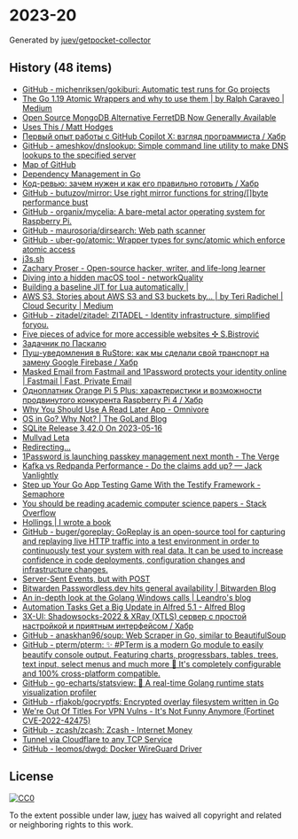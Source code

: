 # 2023-20

Generated by [juev/getpocket-collector](https://github.com/juev/getpocket-collector)

## History (48 items)

- [GitHub - michenriksen/gokiburi: Automatic test runs for Go projects](https://github.com/michenriksen/gokiburi)
- [The Go 1.19 Atomic Wrappers and why to use them | by Ralph Caraveo | Medium](https://medium.com/@deckarep/the-go-1-19-atomic-wrappers-and-why-to-use-them-ae14c1177ad8)
- [Open Source MongoDB Alternative FerretDB Now Generally Available](https://www.infoq.com/news/2023/05/ferretdb-mongodb-ga/)
- [Uses This / Matt Hodges](https://usesthis.com/interviews/matt.hodges/)
- [Первый опыт работы с GitHub Copilot X: взгляд программиста / Хабр](https://habr.com/ru/companies/ispmanager/articles/734990/)
- [GitHub - ameshkov/dnslookup: Simple command line utility to make DNS lookups to the specified server](https://github.com/ameshkov/dnslookup)
- [Map of GitHub](https://anvaka.github.io/map-of-github/)
- [Dependency Management in Go](https://blog.manel.in/posts/go-deps)
- [Код-ревью: зачем нужен и как его правильно готовить / Хабр](https://habr.com/ru/companies/yandex_praktikum/articles/734568/)
- [GitHub - butuzov/mirror: Use right mirror functions for string/[]byte performance bust](https://github.com/butuzov/mirror)
- [GitHub - organix/mycelia: A bare-metal actor operating system for Raspberry Pi.](https://github.com/organix/mycelia)
- [GitHub - maurosoria/dirsearch: Web path scanner](https://github.com/maurosoria/dirsearch)
- [GitHub - uber-go/atomic: Wrapper types for sync/atomic which enforce atomic access](https://github.com/uber-go/atomic)
- [j3s.sh](https://j3s.sh/thought/vore-a-new-rss-feed-reader.html)
- [Zachary Proser - Open-source hacker, writer, and life-long learner](https://www.zackproser.com/blog/bubbletea-state-machine)
- [Diving into a hidden macOS tool - networkQuality](https://cyberhost.uk/the-hidden-macos-speedtest-tool-networkquality/)
- [Building a baseline JIT for Lua automatically |](https://sillycross.github.io/2023/05/12/2023-05-12/)
- [AWS S3. Stories about AWS S3 and S3 buckets by… | by Teri Radichel | Cloud Security | Medium](https://medium.com/cloud-security/aws-s3-814d0e2af4ab)
- [GitHub - zitadel/zitadel: ZITADEL - Identity infrastructure, simplified foryou.](https://github.com/zitadel/zitadel)
- [Five pieces of advice for more accessible websites ✣ S.Bistrović](https://www.silvestar.codes/articles/five-pieces-of-advice-for-more-accessible-websites/)
- [Задачник по Паскалю](https://grishaev.me/pascal-exercises/)
- [Пуш-уведомления в RuStore: как мы сделали свой транспорт на замену Google Firebase / Хабр](https://habr.com/ru/companies/oleg-bunin/articles/728516/)
- [Masked Email from Fastmail and 1Password protects your identity online | Fastmail | Fast, Private Email](https://www.fastmail.com/blog/masked-email-from-fastmail-and-1password-protects-your-identity-online/)
- [Одноплатник Orange Pi 5 Plus: характеристики и возможности продвинутого конкурента Raspberry Pi 4 / Хабр](https://habr.com/ru/companies/selectel/articles/734860/)
- [Why You Should Use A Read Later App - Omnivore](https://blog.omnivore.app/p/why-you-should-use-a-read-later-app)
- [OS in Go? Why Not? | The GoLand Blog](https://blog.jetbrains.com/go/2023/05/16/os-in-go-why-not/)
- [SQLite Release 3.42.0 On 2023-05-16](https://sqlite.org/releaselog/3_42_0.html)
- [Mullvad Leta](https://leta.mullvad.net)
- [Redirecting…](https://thinkinglabs.io/articles/2023/05/02/continuous-code-reviews-using-non-blocking-reviews-a-case-study.html)
- [1Password is launching passkey management next month - The Verge](https://www.theverge.com/2023/5/16/23725223/1password-passkey-date-password-manager)
- [Kafka vs Redpanda Performance - Do the claims add up? — Jack Vanlightly](https://jack-vanlightly.com/blog/2023/5/15/kafka-vs-redpanda-performance-do-the-claims-add-up)
- [Step up Your Go App Testing Game With the Testify Framework - Semaphore](https://semaphoreci.com/blog/testify-go)
- [You should be reading academic computer science papers - Stack Overflow](https://stackoverflow.blog/2022/12/30/you-should-be-reading-academic-computer-science-papers/)
- [Hollings | I wrote a book](https://hollings.io/book/)
- [GitHub - buger/goreplay: GoReplay is an open-source tool for capturing and replaying live HTTP traffic into a test environment in order to continuously test your system with real data. It can be used to increase confidence in code deployments, configuration changes and infrastructure changes.](https://github.com/buger/goreplay)
- [Server-Sent Events, but with POST](https://solovyov.net/blog/2023/eventsource-post/)
- [Bitwarden Passwordless.dev hits general availability | Bitwarden Blog](https://bitwarden.com/blog/bitwarden-passwordless-dev-hits-general-availability/)
- [An in-depth look at the Golang Windows calls | Leandro's blog](https://leandrofroes.github.io/posts/An-in-depth-look-at-Golang-Windows-calls/)
- [Automation Tasks Get a Big Update in Alfred 5.1 - Alfred Blog](https://www.alfredapp.com/blog/tips-and-tricks/automation-tasks-big-update-in-5.1/)
- [3X-UI: Shadowsocks-2022 & XRay (XTLS) сервер с простой настройкой и приятным интерфейсом / Хабр](https://habr.com/ru/articles/735536/)
- [GitHub - anaskhan96/soup: Web Scraper in Go, similar to BeautifulSoup](https://github.com/anaskhan96/soup)
- [GitHub - pterm/pterm: ✨ #PTerm is a modern Go module to easily beautify console output. Featuring charts, progressbars, tables, trees, text input, select menus and much more 🚀 It's completely configurable and 100% cross-platform compatible.](https://github.com/pterm/pterm)
- [GitHub - go-echarts/statsview: 🚀 A real-time Golang runtime stats visualization profiler](https://github.com/go-echarts/statsview)
- [GitHub - rfjakob/gocryptfs: Encrypted overlay filesystem written in Go](https://github.com/rfjakob/gocryptfs)
- [We're Out Of Titles For VPN Vulns - It's Not Funny Anymore (Fortinet CVE-2022-42475)](https://labs.watchtowr.com/fortinet-no-more-funny-titles-cve-2022-42475/)
- [GitHub - zcash/zcash: Zcash - Internet Money](https://github.com/zcash/zcash)
- [Tunnel via Cloudflare to any TCP Service](https://iq.thc.org/tunnel-via-cloudflare-to-any-tcp-service)
- [GitHub - leomos/dwgd: Docker WireGuard Driver](https://github.com/leomos/dwgd)

## License

[![CC0](https://mirrors.creativecommons.org/presskit/buttons/88x31/svg/cc-zero.svg)](https://creativecommons.org/publicdomain/zero/1.0/)

To the extent possible under law, [juev](https://github.com/juev) has waived all copyright and related or neighboring rights to this work.
